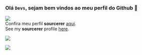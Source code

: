 ### Olá <code>Devs</code>, sejam bem vindos ao meu perfil do Github 👋

![](https://visitor-badge.glitch.me/badge?page_id=mgckaled.mgckaled) <br>
Confira meu perfil **sourcerer** [aqui](https://sourcerer.io/mgckaled). <br>
See my **sourcerer** profile [here](https://sourcerer.io/mgckaled).

<p align="left">
  <img src ="https://github-readme-stats.vercel.app/api?username=mgckaled&show_icons=true&count_private=true&theme=vue&hide_border=true&include_all_commits=true">
 </p>
 
<p align="left">
  <img src ="https://github-readme-stats.vercel.app/api/top-langs/?username=mgckaled&langs_count=10&layout=compact&hide=jupyter notebook">
 </p>
 
 
